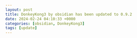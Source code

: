 ```yaml
---
layout: post
title: DonkeyKong3 by obsidian has been updated to 0.9.2
date: 2024-02-24 04:10:33 +0000
categories: [obsidian, DonkeyKong3]
tags: [update]
---
```



